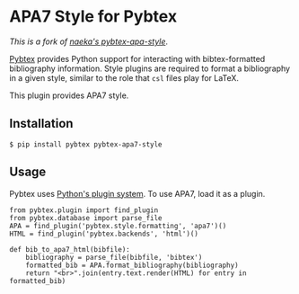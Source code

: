 # APA7 Style for Pybtex

*This is a fork of [naeka's pybtex-apa-style](https://github.com/naeka/pybtex-apa-style)*.

[Pybtex](https://pybtex.org/) provides Python support for interacting with bibtex-formatted
bibliography information. Style plugins are required to format a bibliography in a given 
style, similar to the role that `csl` files play for LaTeX.

This plugin provides APA7 style.

## Installation

```
$ pip install pybtex pybtex-apa7-style
```

## Usage

Pybtex uses [Python's plugin system](https://packaging.python.org/en/latest/guides/creating-and-discovering-plugins/).
To use APA7, load it as a plugin.

```python3
from pybtex.plugin import find_plugin
from pybtex.database import parse_file
APA = find_plugin('pybtex.style.formatting', 'apa7')()
HTML = find_plugin('pybtex.backends', 'html')()

def bib_to_apa7_html(bibfile):
    bibliography = parse_file(bibfile, 'bibtex')
    formatted_bib = APA.format_bibliography(bibliography)
    return "<br>".join(entry.text.render(HTML) for entry in formatted_bib)
```
